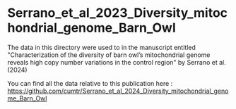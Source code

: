 # Serrano_et_al_2023_Diversity_mitochondrial_genome_Barn_Owl

The data in this directory were used to in the manuscript entitled "Characterization of the diversity of barn owl’s mitochondrial genome reveals high copy number variations in the control region" by Serrano et al. (2024)

You can find all the data relative to this publication here : https://github.com/cumtr/Serrano_et_al_2024_Diversity_mitochondrial_genome_Barn_Owl
